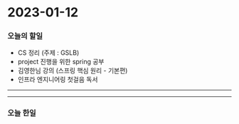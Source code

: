 2023-01-12
==========

### 오늘의 할일
* CS 정리 (주제 : GSLB)
* project 진행을 위한 spring 공부
* 김영한님 강의 (스프링 핵심 원리 - 기본편)
* 인프라 엔지니어링 첫걸음 독서
<hr/>
<hr/>

### 오늘 한일